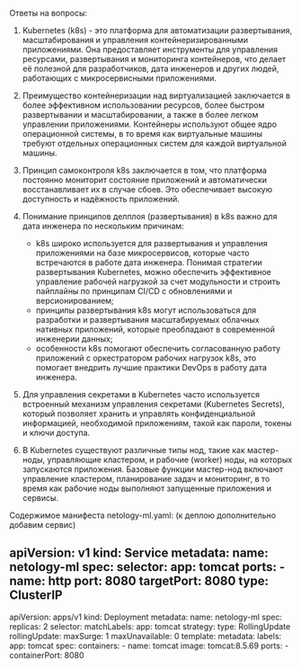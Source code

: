 Ответы на вопросы:
1. Kubernetes (k8s) - это платформа для автоматизации развертывания, масштабирования и управления контейнеризированными приложениями. Она предоставляет инструменты для управления ресурсами, развертывания и мониторинга контейнеров, что делает её полезной для разработчиков, дата инженеров и других людей, работающих с микросервисными приложениями.

2. Преимущество контейнеризации над виртуализацией заключается в более эффективном использовании ресурсов, более быстром развертывании и масштабировании, а также в более легком управлении приложениями. Контейнеры используют общее ядро операционной системы, в то время как виртуальные машины требуют отдельных операционных систем для каждой виртуальной машины.

3. Принцип самоконтроля k8s заключается в том, что платформа постоянно мониторит состояние приложений и автоматически восстанавливает их в случае сбоев. Это обеспечивает высокую доступность и надёжность приложений.

4. Понимание принципов делплоя (развертывания) в k8s важно для дата инженера по нескольким причинам:
   - k8s широко используется для развертывания и управления приложениями на базе микросервисов, которые часто встречаются в работе дата инженера. Понимая стратегии развертывания Kubernetes, можно обеспечить эффективное управление рабочей нагрузкой за счет модульности и строить пайплайны по принципам CI/CD с обновлениями и версионированием;
   - принципы развертывания k8s могут использоваться для разработки и развертывания масштабируемых облачных нативных приложений, которые преобладают в современной инженерии данных;
   - особенности k8s помогают обеспечить согласованную работу приложений с оркестратором рабочих нагрузок k8s, это помогает внедрить лучшие практики DevOps в работу дата инженера.

5. Для управления секретами в Kubernetes часто используется встроенный механизм управления секретами (Kubernetes Secrets), который позволяет хранить и управлять конфиденциальной информацией, необходимой приложениям, такой как пароли, токены и ключи доступа.

6. В Kubernetes существуют различные типы нод, такие как мастер-ноды, управляющие кластером, и рабочие (worker) ноды, на которых запускаются приложения. Базовые функции мастер-нод включают управление кластером, планирование задач и мониторинг, в то время как рабочие ноды выполняют запущенные приложения и сервисы.

Содержимое манифеста netology-ml.yaml:
(к деплою дополнительно добавим сервис)

apiVersion: v1
kind: Service
metadata:
  name: netology-ml
spec:
  selector:
    app: tomcat
  ports:
    - name: http
      port: 8080
      targetPort: 8080
  type: ClusterIP
---
apiVersion: apps/v1
kind: Deployment
metadata:
  name: netology-ml
spec:
  replicas: 2
  selector:
    matchLabels:
      app: tomcat
  strategy:
    type: RollingUpdate
    rollingUpdate:
      maxSurge: 1
      maxUnavailable: 0
  template:
    metadata:
      labels:
        app: tomcat
    spec:
      containers:
        - name: tomcat
          image: tomcat:8.5.69
          ports:
            - containerPort: 8080
